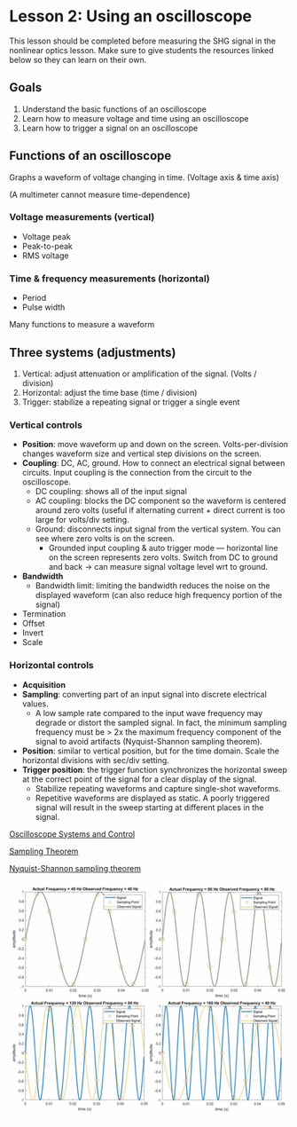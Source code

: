 # Lesson 2: Using an oscilloscope

This lesson should be completed before measuring the SHG signal in the nonlinear optics lesson.
Make sure to give students the resources linked below so they can learn on their own.

## Goals
1. Understand the basic functions of an oscilloscope
2. Learn how to measure voltage and time using an oscilloscope
3. Learn how to trigger a signal on an oscilloscope

## Functions of an oscilloscope

Graphs a waveform of voltage changing in time. (Voltage axis & time axis)

(A multimeter cannot measure time-dependence)

### Voltage measurements (vertical)
- Voltage peak
- Peak-to-peak
- RMS voltage

### Time & frequency measurements (horizontal)
- Period
- Pulse width

Many functions to measure a waveform

## Three systems (adjustments)

1. Vertical: adjust attenuation or amplification of the signal. (Volts / division)
2. Horizontal: adjust the time base (time / division)
3. Trigger: stabilize a repeating signal or trigger a single event

### Vertical controls

* **Position**: move waveform up and down on the screen. Volts-per-division changes waveform size and vertical step divisions on the screen.
* **Coupling**: DC, AC, ground. How to connect an electrical signal between circuits. Input coupling is the connection from the circuit to the oscilloscope. 
    * DC coupling: shows all of the input signal
    * AC coupling: blocks the DC component so the waveform is centered around zero volts (useful if alternating current + direct current is too large for volts/div setting.
    * Ground: disconnects input signal from the vertical system. You can see where zero volts is on the screen.
        * Grounded input coupling & auto trigger mode — horizontal line on the screen represents zero volts. Switch from DC to ground and back -> can measure signal voltage level wrt to ground.
* **Bandwidth**
    * Bandwidth limit: limiting the bandwidth reduces the noise on the displayed waveform (can also reduce high frequency portion of the signal)
* Termination
* Offset
* Invert
* Scale

### Horizontal controls

* **Acquisition**
* **Sampling**: converting part of an input signal into discrete electrical values.
    * A low sample rate compared to the input wave frequency may degrade or distort the sampled signal. In fact, the minimum sampling frequency must be > 2x the maximum frequency component of the signal to avoid artifacts (Nyquist-Shannon sampling theorem).
* **Position**: similar to vertical position, but for the time domain. Scale the horizontal divisions with sec/div setting.
* **Trigger position**: the trigger function synchronizes the horizontal sweep at the correct point of the signal for a clear display of the signal.
    * Stabilize repeating waveforms and capture single-shot waveforms.
    * Repetitive waveforms are displayed as static. A poorly triggered signal will result in the sweep starting at different places in the signal.


[Oscilloscope Systems and Control](https://jp.tek.com/document/online/primer/xyzs-scopes/ch4/oscilloscope-systems-and-controls#C4section0)

[Sampling Theorem](https://www.liquidinstruments.com/blog/2021/05/18/sampling-theorem/)

[Nyquist-Shannon sampling theorem](https://en.wikipedia.org/wiki/Nyquist–Shannon_sampling_theorem)

![](../images/Sampling_theory.jpeg)